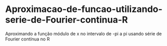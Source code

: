 # Aproximacao-de-funcao-utilizando-serie-de-Fourier-continua-R
Aproximando a função módulo de x no intervalo de -pi a pi usando série de Fourier contínua no R
